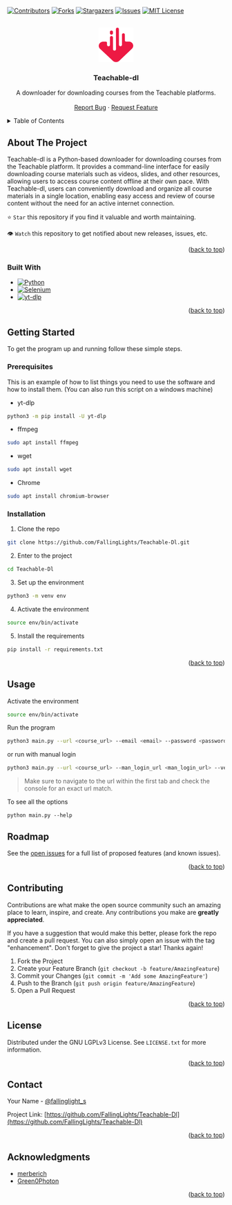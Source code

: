 <a name="readme-top"></a>

<!-- PROJECT SHIELDS -->

[![Contributors][contributors-shield]][contributors-url]
[![Forks][forks-shield]][forks-url]
[![Stargazers][stars-shield]][stars-url]
[![Issues][issues-shield]][issues-url]
[![MIT License][license-shield]][license-url]

<!-- PROJECT LOGO -->
<br />
<div align="center">
  <a href="https://github.com/FallingLights/Teachable-Dl">
    <img src="images/logo.png" alt="Logo" width="80" height="80">
  </a>

<h3 align="center">Teachable-dl</h3>

  <p align="center">
    A downloader for downloading courses from the Teachable platforms.
    <br />
    <br />
    <a href="https://github.com/FallingLights/Teachable-Dl/issues">Report Bug</a>
    ·
    <a href="https://github.com/FallingLights/Teachable-Dl/issues">Request Feature</a>
  </p>
</div>

<!-- TABLE OF CONTENTS -->
<details>
  <summary>Table of Contents</summary>
  <ol>
    <li>
      <a href="#about-the-project">About The Project</a>
      <ul>
        <li><a href="#built-with">Built With</a></li>
      </ul>
    </li>
    <li>
      <a href="#getting-started">Getting Started</a>
      <ul>
        <li><a href="#prerequisites">Prerequisites</a></li>
        <li><a href="#installation">Installation</a></li>
      </ul>
    </li>
    <li><a href="#usage">Usage</a></li>
    <li><a href="#roadmap">Roadmap</a></li>
    <li><a href="#contributing">Contributing</a></li>
    <li><a href="#license">License</a></li>
    <li><a href="#contact">Contact</a></li>
    <li><a href="#acknowledgments">Acknowledgments</a></li>
  </ol>
</details>

<!-- ABOUT THE PROJECT -->

## About The Project

<!--[![Product Name Screen Shot][product-screenshot]](https://example.com) -->

Teachable-dl is a Python-based downloader for downloading courses from the Teachable platform. It provides a command-line interface for easily downloading course materials such as videos, slides, and other resources, allowing users to access course content offline at their own pace. With Teachable-dl, users can conveniently download and organize all course materials in a single location, enabling easy access and review of course content without the need for an active internet connection.

⭐ `Star` this repository if you find it valuable and worth maintaining.

👁 `Watch` this repository to get notified about new releases, issues, etc.

<p align="right">(<a href="#readme-top">back to top</a>)</p>

### Built With

- [![Python][Python.org]][Python-url]
- [![Selenium][Selenium.org]][Selenium-url]
- [![yt-dlp][yt-dlp.org]][yt-dlp-url]

<p align="right">(<a href="#readme-top">back to top</a>)</p>

<!-- GETTING STARTED -->

## Getting Started

To get the program up and running follow these simple steps.

### Prerequisites

This is an example of how to list things you need to use the software and how to install them.
(You can also run this script on a windows machine)

- yt-dlp

```sh
python3 -m pip install -U yt-dlp
```

- ffmpeg

```sh
sudo apt install ffmpeg
```

- wget

```sh
sudo apt install wget
```

- Chrome

```sh
sudo apt install chromium-browser
```

### Installation

1. Clone the repo

```sh
git clone https://github.com/FallingLights/Teachable-Dl.git
```

2. Enter to the project

```sh
cd Teachable-Dl
```

3. Set up the environment

```sh
python3 -m venv env
```

4. Activate the environment

```sh
source env/bin/activate
```

5. Install the requirements

```sh
pip install -r requirements.txt
```

<p align="right">(<a href="#readme-top">back to top</a>)</p>

<!-- USAGE EXAMPLES -->

## Usage

Activate the environment

```sh
source env/bin/activate
```

Run the program

```sh
python3 main.py --url <course_url> --email <email> --password <password>
```

or run with manual login

```sh
python3 main.py --url <course_url> --man_login_url <man_login_url> --verbose
```

> Make sure to navigate to the url within the first tab and check the console for an exact url match.

To see all the options

```shell
python main.py --help
```

<!-- ROADMAP -->

## Roadmap

See the [open issues](https://github.com/FallingLights/Teachable-Dl/issues) for a full list of proposed features (and known issues).

<p align="right">(<a href="#readme-top">back to top</a>)</p>

<!-- CONTRIBUTING -->

## Contributing

Contributions are what make the open source community such an amazing place to learn, inspire, and create. Any contributions you make are **greatly appreciated**.

If you have a suggestion that would make this better, please fork the repo and create a pull request. You can also simply open an issue with the tag "enhancement".
Don't forget to give the project a star! Thanks again!

1. Fork the Project
2. Create your Feature Branch (`git checkout -b feature/AmazingFeature`)
3. Commit your Changes (`git commit -m 'Add some AmazingFeature'`)
4. Push to the Branch (`git push origin feature/AmazingFeature`)
5. Open a Pull Request

<p align="right">(<a href="#readme-top">back to top</a>)</p>

<!-- LICENSE -->

## License

Distributed under the GNU LGPLv3 License. See `LICENSE.txt` for more information.

<p align="right">(<a href="#readme-top">back to top</a>)</p>

<!-- CONTACT -->

## Contact

Your Name - [@fallinglight_s](https://twitter.com/fallinglight_s)

Project Link: [https://github.com/FallingLights/Teachable-Dl](https://github.com/FallingLights/Teachable-Dl)

<p align="right">(<a href="#readme-top">back to top</a>)</p>

<!-- ACKNOWLEDGMENTS -->

## Acknowledgments

- [merberich](https://github.com/merberich)
- [Green0Photon](https://github.com/Green0Photon)

<p align="right">(<a href="#readme-top">back to top</a>)</p>

<!-- MARKDOWN LINKS & IMAGES -->
<!-- https://www.markdownguide.org/basic-syntax/#reference-style-links -->

[contributors-shield]: https://img.shields.io/github/contributors/FallingLights/Teachable-Dl.svg?style=for-the-badge
[contributors-url]: https://github.com/FallingLights/Teachable-Dl/graphs/contributors
[forks-shield]: https://img.shields.io/github/forks/FallingLights/Teachable-Dl.svg?style=for-the-badge
[forks-url]: https://github.com/FallingLights/Teachable-Dl/network/members
[stars-shield]: https://img.shields.io/github/stars/FallingLights/Teachable-Dl.svg?style=for-the-badge
[stars-url]: https://github.com/FallingLights/Teachable-Dl/stargazers
[issues-shield]: https://img.shields.io/github/issues/FallingLights/Teachable-Dl.svg?style=for-the-badge
[issues-url]: https://github.com/FallingLights/Teachable-Dl/issues
[license-shield]: https://img.shields.io/github/license/FallingLights/Teachable-Dl.svg?style=for-the-badge
[license-url]: https://github.com/FallingLights/Teachable-Dl/blob/master/LICENSE.txt
[product-screenshot]: images/screenshot.png
[Python.org]: https://img.shields.io/badge/Python-14354C?style=for-the-badge&logo=python&logoColor=white
[Python-url]: https://www.python.org
[Selenium.org]: https://img.shields.io/badge/Selenium-43B02A?style=for-the-badge&logo=selenium&logoColor=white
[Selenium-url]: https://www.selenium.dev
[yt-dlp.org]: https://img.shields.io/badge/yt--dlp-000000?style=for-the-badge&logo=github&logoColor=white
[yt-dlp-url]: https://github.com/yt-dlp/yt-dlp

